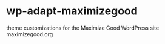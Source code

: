 wp-adapt-maximizegood
=====================

theme customizations for the Maximize Good WordPress site maximizegood.org